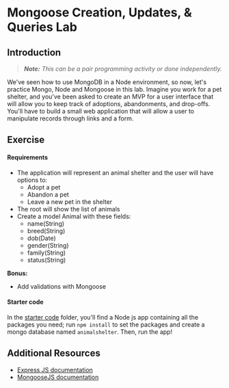 # Mongoose Creation, Updates, & Queries Lab

## Introduction

> ***Note:*** _This can be a pair programming activity or done independently._

We've seen how to use MongoDB in a Node environment, so now, let's practice Mongo, Node and Mongoose in this lab. Imagine you work for a pet shelter, and you've been asked to create an MVP for a user interface that will allow you to keep track of adoptions, abandonments, and drop-offs.  You'll have to build a small web application that will allow a user to manipulate records through links and a form.


## Exercise

#### Requirements

- The application will represent an animal shelter and the user will have options to:
  - Adopt a pet
  - Abandon a pet
  - Leave a new pet in the shelter
- The root will show the list of animals
- Create a model Animal with these fields:
  - name(String)
  - breed(String)
  - dob(Date)
  - gender(String)
  - family(String)
  - status(String)

**Bonus:**

- Add validations with Mongoose

#### Starter code

In the [starter code](starter-code) folder, you'll find a Node js app containing all the packages you need; run `npm install` to set the packages and create a mongo database named `animalshelter`. Then, run the app!

## Additional Resources


- [Express JS documentation](http://expressjs.com/api.html)
- [MongooseJS documentation](http://mongoosejs.com/docs/api.html)
